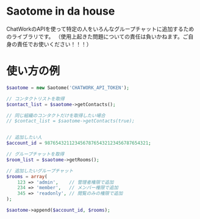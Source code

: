 # Saotome in da house

ChatWorkのAPIを使って特定の人をいろんなグループチャットに追加するためのライブラリです。
（使用上起きた問題についての責任は負いかねます。ご自身の責任でお使いください！！！）

# 使い方の例
```php
$saotome = new Saotome('CHATWORK_API_TOKEN');

// コンタクトリストを取得
$contact_list = $saotome->getContacts();

// 同じ組織のコンタクトだけを取得したい場合
// $contact_list = $saotome->getContacts(true);


// 追加したい人
$account_id = 98765432112345678765432123456787654321;

// グループチャットを取得
$room_list = $saotome->getRooms();

// 追加したいグループチャット
$rooms = array(
    123 => 'admin',    // 管理者権限で追加
    234 => 'member',   // メンバー権限で追加
    345 => 'readonly', // 閲覧のみの権限で追加
);

$saotome->append($account_id, $rooms);
```
